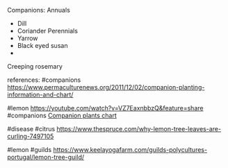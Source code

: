 Companions:
Annuals
- Dill
- Coriander
Perennials
- Yarrow
- Black eyed susan
- 

Creeping rosemary

references:
#companions 
https://www.permaculturenews.org/2011/12/02/companion-planting-information-and-chart/

#lemon 
https://youtube.com/watch?v=VZ7EaxnbbzQ&feature=share
#companions 
[Companion plants chart](https://www.permaculturenews.org/wp-content/uploads/2010/07/Companion-planting-chart-pdf-download-permaculture.pdf)

#disease #citrus 
https://www.thespruce.com/why-lemon-tree-leaves-are-curling-7497105


#lemon #guilds 
https://www.keelayogafarm.com/guilds-polycultures-portugal/lemon-tree-guild/
